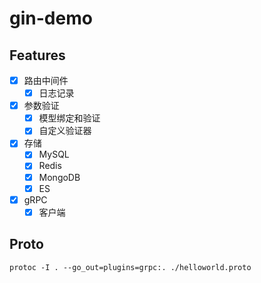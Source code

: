 # gin-demo

## Features

- [x] 路由中间件
    - [x] 日志记录
- [x] 参数验证
    - [x] 模型绑定和验证
    - [x] 自定义验证器
- [x] 存储
    - [x] MySQL
    - [x] Redis
    - [x] MongoDB
    - [x] ES
- [x] gRPC
    - [x] 客户端

## Proto
```apple js
protoc -I . --go_out=plugins=grpc:. ./helloworld.proto
```
